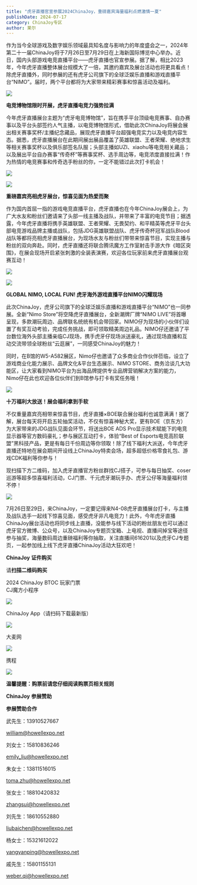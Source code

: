 ```yaml
---
title: "虎牙直播官宣参展2024ChinaJoy，重磅嘉宾海量福利点燃激情一夏"
publishDate: 2024-07-17
category: ChinaJoy专区
author: 莱尔
---
```


作为当今全球游戏及数字娱乐领域最具知名度与影响力的年度盛会之一，2024年第二十一届ChinaJoy将于7月26日至7月29日在上海新国际博览中心举办。近日，国内头部游戏电竞直播平台——虎牙直播也官宣参展。据了解，相比2023年，今年虎牙直播整体展台规模大了一倍，其邀约嘉宾及展台活动也将更具看点！除虎牙直播外，同时参展的还有虎牙公司旗下的全球泛娱乐直播和游戏直播平台“NIMO”。届时，两个平台都将为大家带来精彩赛事和惊喜活动及福利。

![](https://ec-net-1251389766.cos.ap-shanghai.myqcloud.com/wp-content/uploads/2024/07/20240717204213100.png)

**电竞博物馆限时开展，虎牙直播电竞力强势拉满**

今年虎牙直播展台主题为“虎牙电竞博物馆”，旨在携手平台顶级电竞赛事、自办赛事以及平台头部签约人气主播，以电竞博物馆形式，借助此次ChinaJoy将展会展出相关赛事奖杯/主播纪念藏品，展现虎牙直播平台超强电竞实力以及电竞内容生态。据悉，虎牙直播展台在此期间展出展品覆盖了英雄联盟、王者荣耀、绝地求生等相关赛事奖杯以及俱乐部签名队服；头部主播如UZI、xiaohu等电竞相关藏品；以及展出平台自办赛事“传奇杯”等赛事奖杯、选手周边等，电竞浓度直接拉满！作为热情的电竞赛事和传奇选手粉丝的你，一定不能错过此次打卡机会！

![](https://ec-net-1251389766.cos.ap-shanghai.myqcloud.com/wp-content/uploads/2024/07/20240717204218286.png)

![](https://ec-net-1251389766.cos.ap-shanghai.myqcloud.com/wp-content/uploads/2024/07/20240717204228305.png)

**重磅嘉宾亮相虎牙展台，惊喜见面为热爱而聚**

作为国内首屈一指的游戏电竞直播平台，虎牙直播也在今年ChinaJoy展会上，为广大水友和粉丝们邀请来了头部一线主播及战队，并带来了丰富的电竞节目；据透露，今年虎牙直播将携手英雄联盟、王者荣耀、无畏契约、和平精英等虎牙平台头部电竞游戏品牌主播或战队，包括JDG英雄联盟战队、虎牙传奇杯冠军战队Blood战队等都将亮相虎牙直播展台，为现场水友与粉丝们带带来惊喜节目，实现主播与粉丝的双向奔赴。同时，虎牙直播还将联合腾讯魔方工作室射击手游大作《暗区突围》，在展会现场开启紧张刺激的全装表演赛，欢迎各位玩家前来虎牙直播展台观赛互动！

![](https://ec-net-1251389766.cos.ap-shanghai.myqcloud.com/wp-content/uploads/2024/07/20240717204227882.png)

![](https://ec-net-1251389766.cos.ap-shanghai.myqcloud.com/wp-content/uploads/2024/07/20240717204230868.png)

**GLOBAL NIMO, LOCAL FUN! 虎牙海外游戏直播平台NIMO闪耀现场**

此次ChinaJoy，虎牙公司旗下的全球泛娱乐直播和游戏直播平台“NIMO”也一同参展。全新“Nimo Store”将空降虎牙直播展台，全新潮牌厂牌“NIMO LIVE”将首曝呈现，多款潮玩周边、品牌联名统统有机会带回家。NIMO仔为现场的小伙伴们设置了有奖互动考验，完成任务挑战，即可领取精美周边礼品。NIMO仔还邀请了平台数位海外头部主播亲临CJ现场，携手虎牙仔现场派送豪礼，通过现场直播和互动交流带领全球粉丝“云逛展”，一同感受ChinaJoy的魅力！

同时，在B馆的W5-A582展区，Nimo仔也邀请了众多商业合作伙伴莅临，设立了游戏商业化能力展示、品牌文化&平台生态展示、NIMO STORE、商务洽谈几大功能区，让大家看到NIMO平台为出海品牌提供专业品牌营销解决方案的能力，Nimo仔在此也欢迎各位伙伴们到B馆参与打卡有奖任务哦！

![](https://ec-net-1251389766.cos.ap-shanghai.myqcloud.com/wp-content/uploads/2024/07/20240717204233245.png)

**十万福利大放送！展会福利拿到手软**

不仅重量嘉宾亮相带来惊喜节目，虎牙直播×BOE联合展台福利也诚意满满！据了解，展台每天将开启五轮抽奖活动，不仅有惊喜神秘大奖，更有BOE（京东方）为大家带来的JDG战队见面会环节，将送出BOE ADS Pro显示技术赋能下的电竞显示器等官方数码豪礼；参与展区互动打卡，体验“Best of Esports电竞高阶联盟”黑科技产品，更是有每日千份周边等你领取！除了线下福利大派送，今年虎牙直播还特地在展会期间开设线上ChinaJoy特卖会场，超多超低价格零食礼包、游戏CDK福利等你参与！

现扫描下方二维码，加入虎牙直播官方粉丝群找CJ搭子，可参与每日抽奖、coser巡游等超多惊喜福利活动，CJ门票、千元虎牙潮玩手办、虎牙公仔等海量福利领不停！

![](https://ec-net-1251389766.cos.ap-shanghai.myqcloud.com/wp-content/uploads/2024/07/20240717204301564.png)

7月26日至29日，来ChinaJoy，一定要记得来N4-08虎牙直播展台打卡，与主播及战队选手一起线下惊喜见面，感受虎牙非凡电竞力！此外，今年虎牙直播ChinaJoy展台活动也将同步线上直播，没能参与线下活动的粉丝朋友也可以通过虎牙官方微博、公众号，以及ChinaJoy专题页宝箱、上电视、直播间掉宝等途径参与抽奖，海量数码周边重磅福利等你抽取，关注直播间616201以及虎牙CJ专题页，一起参加线上线下虎牙直播ChinaJoy活动大狂欢吧！

**ChinaJoy** **证件购买**

  
请**扫描二维码购买**

2024 ChinaJoy BTOC 玩家门票  
CJ魔方小程序  

![](https://ec-net-1251389766.cos.ap-shanghai.myqcloud.com/wp-content/uploads/2024/07/20240717204311434.png)

  
ChinaJoy App（请扫码下载最新版）

![](https://ec-net-1251389766.cos.ap-shanghai.myqcloud.com/wp-content/uploads/2024/07/20240717204313312.png)

大麦网

![](https://ec-net-1251389766.cos.ap-shanghai.myqcloud.com/wp-content/uploads/2024/07/20240717204315742.png)

携程

![](https://ec-net-1251389766.cos.ap-shanghai.myqcloud.com/wp-content/uploads/2024/07/20240717204318414.png)

**温馨提醒：购票前请您仔细阅读购票页相关规则**

**ChinaJoy** **参展赞助**

**参展赞助合作**

武先生：13910527667

[william@howellexpo.net](mailto:william@howellexpo.net)

刘女士：15810836246

[emily\_liu@howellexpo.net](mailto:emily_liu@howellexpo.net)

朱女士：13811516015

[toma.zhu@howellexpo.net](mailto:toma.zhu@howellexpo.net)

张女士：18810420832

[zhangsui@howellexpo.net](mailto:zhangsui@howellexpo.net)

刘先生：18610552880

[liubaichen@howellexpo.net](mailto:liubaichen@howellexpo.net)

杨女士：15321612022

[yangyanping@howellexpo.net](mailto:yangyanping@howellexpo.net)

戚先生：15801155131

weber.qi@howellexpo.net
